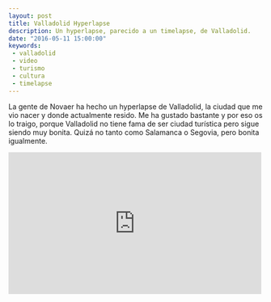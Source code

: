 ```yaml
---
layout: post
title: Valladolid Hyperlapse
description: Un hyperlapse, parecido a un timelapse, de Valladolid.
date: "2016-05-11 15:00:00"
keywords:
 - valladolid
 - video
 - turismo
 - cultura
 - timelapse
---
```


La gente de Novaer ha hecho un hyperlapse de Valladolid, la ciudad que me vio nacer y donde actualmente resido. Me ha gustado bastante y por eso os lo traigo, porque Valladolid no tiene fama de ser ciudad turística pero sigue siendo muy bonita. Quizá no tanto como Salamanca o Segovia, pero bonita igualmente.

<iframe src="https://player.vimeo.com/video/165459021?portrait=0" width="500" height="281" frameborder="0" webkitallowfullscreen mozallowfullscreen allowfullscreen></iframe>